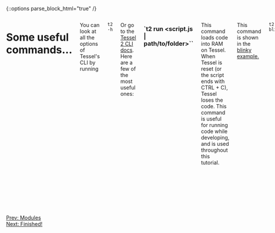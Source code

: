 {::options parse_block_html="true" /}

<div class="row">
<div class="large-12 columns">

# Some useful commands...

You can look at all the options of Tessel's CLI by running

`t2 -h`

Or go to the [Tessel 2 CLI docs](//tessel.io/docs/cli). Here are a few of the most useful ones:

### `t2 run <script.js | path/to/folder>``

This command loads code into RAM on Tessel. When Tessel is reset (or the script ends with CTRL + C), Tessel loses the code. This command is useful for running code while developing, and is used throughout this tutorial.

This command is shown in the [blinky example.](blinky.html)

`t2 run blinky.js`

{% highlight sh %}
>> Bundling directory ...  
>> Deploying bundle ...  
>> Running script ...  
>> "I'm blinking! (Press CTRL + C to stop)"  
>> "I'm blinking! (Press CTRL + C to stop)"  
>> "I'm blinking! (Press CTRL + C to stop)"  
>> ...  
{% endhighlight %}

### `t2 push <script.js | path/to/folder>`

This command saves code into flash memory on Tessel. This means that Tessel auto-runs this code when powered. The code will stay on here even if you restart Tessel.

If you "tessel run" while you have code saved in Flash, the new code will run until the Tessel is reset, and then Tessel will switch back to the code from Flash.

From your "tessel-code" directory, where you saved blinky.js,

`t2 push blinky.js`

{% highlight sh %}
>> Bundling directory ...  
>> Deploying bundle ...  
>> Running script ...  
>> Finished deployment  
{% endhighlight %}

### `t2 erase`

This command erases any JavaScript code saved to Tessel's flash memory. The firmware is left unchanged. If you push buggy code to Tessel, an erase can remove your code.

Try unplugging and replugging in your Tessel after you have loaded the blinky code in Flash (tessel push). After a few seconds, you should see the LEDs start to blink.

Now run:

`t2 erase`

{% highlight sh %}
>> Attempting to erase filesystem  
{% endhighlight %}

This will erase the blinky code from Tessel, and the LEDs will stop blinking.

</div>
</div>

<div class="greyBar"></div>

<div class="row">
<div class="large-6 columns left">
  <a href="modules.html" class="bottomButton button">Prev: Modules</a>
</div>

<div class="large-6 columns right">
  <a href="finished.html" class= "bottomButton right button">Next: Finished!</a>
</div>
</div>
